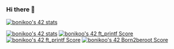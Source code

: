 ### Hi there 👋

[![bonikoo's 42 stats](https://badge42.coday.fr/api/v2/clv4t5m0j669501p4r2gjtu5v/stats?cursusId=21&coalitionId=456)](https://github.com/Coday-meric/badge42)

[![bonikoo's 42 stats](https://badge42.coday.fr/api/v2/clv4t5m0j669501p4r2gjtu5v/stats?cursusId=21&coalitionId=456)](https://github.com/Coday-meric/badge42)
[![bonikoo's 42 ft_printf Score](https://badge42.coday.fr/api/v2/clv4t5m0j669501p4r2gjtu5v/project/3587729)](https://github.com/Coday-meric/badge42)
[![bonikoo's 42 ft_printf Score](https://badge42.coday.fr/api/v2/clv4t5m0j669501p4r2gjtu5v/project/3587729)](https://github.com/Coday-meric/badge42)
[![bonikoo's 42 Born2beroot Score](https://badge42.coday.fr/api/v2/clv4t5m0j669501p4r2gjtu5v/project/3629825)](https://github.com/Coday-meric/badge42)

<!--
**Bik00/Bik00** is a ✨ _special_ ✨ repository because its `README.md` (this file) appears on your GitHub profile.

Here are some ideas to get you started:

- 🔭 I’m currently working on ...
- 🌱 I’m currently learning ...
- 👯 I’m looking to collaborate on ...
- 🤔 I’m looking for help with ...
- 💬 Ask me about ...
- 📫 How to reach me: ...
- 😄 Pronouns: ...
- ⚡ Fun fact: ...
-->
